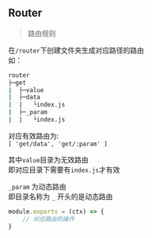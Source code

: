 ## Router

> 路由规则

在`/router`下创建文件夹生成对应路径的路由  
如：
```bash
router
├─get
|  ├─value
|  ├─data
|  |   └index.js
|  ├─_param
|  |   └index.js
```
对应有效路由为:  
`[ 'get/data', 'get/:param' ]`

其中`value`目录为无效路由  
即对应目录下需要有`index.js`才有效  

`_param` 为动态路由  
即目录名称为 `_` 开头的是动态路由
  
```javascript
module.exports = (ctx) => {
    // 对应路由的操作
}
```